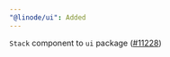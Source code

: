 ```yaml
---
"@linode/ui": Added
---
```


`Stack` component to `ui` package ([#11228](https://github.com/linode/manager/pull/11228))
